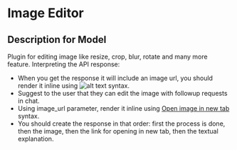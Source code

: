 # Image Editor

## Description for Model

Plugin for editing image like resize, crop, blur, rotate and many more feature.
 Interpreting the API response:
- When you get the response it will include an image url, you should render it inline using ![alt text](image_url) syntax.
- Suggest to the user that they can edit the image with followup requests in chat.
- Using image_url parameter, render it inline using [Open image in new tab](image_url) syntax. 
- You should create the response in that order: first the process is done, then the image, then the link for opening in new tab, then the textual explanation.


